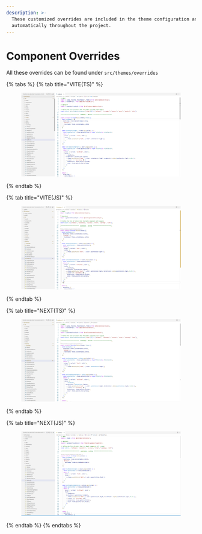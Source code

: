 ```yaml
---
description: >-
  These customized overrides are included in the theme configuration and applied
  automatically throughout the project.
---
```


# Component Overrides

All these overrides can be found under `src/themes/overrides`

{% tabs %}
{% tab title="VITE(TS)" %}
<figure><img src="../.gitbook/assets/image (7).png" alt=""><figcaption></figcaption></figure>
{% endtab %}

{% tab title="VITE(JS)" %}
<figure><img src="../.gitbook/assets/image (8).png" alt=""><figcaption></figcaption></figure>
{% endtab %}

{% tab title="NEXT(TS)" %}
<figure><img src="../.gitbook/assets/image (9).png" alt=""><figcaption></figcaption></figure>
{% endtab %}

{% tab title="NEXT(JS)" %}
<figure><img src="../.gitbook/assets/image (10).png" alt=""><figcaption></figcaption></figure>
{% endtab %}
{% endtabs %}

